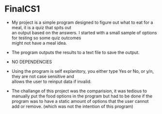 # FinalCS1

- My project is a simple program designed to figure out what to eat for a meal, it is a quiz that spits out  
an output based on the answers. I started with a small sample of options for testing so some quiz outcomes  
might not have a meal idea.  
- The program outputs the results to a text file to save the output.

- NO DEPENDENCIES  

- Using the program is self explanitory, you either type Yes or No, or y/n, they are not case sensitive and  
allows the user to reinput data if invalid.  

- The challange of this project was the comparision, it was tedious to manually put the food options in the program but 
had to be done if the program was to have a static amount of options that the user cannot add or remove. (which was
not the intention of this program)
